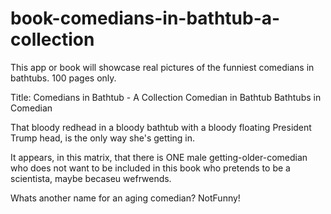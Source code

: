 # book-comedians-in-bathtub-a-collection
This app or book will showcase real pictures of the funniest comedians in bathtubs. 100 pages only.

Title: Comedians in Bathtub - A Collection
Comedian in Bathtub
Bathtubs in Comedian

That bloody redhead in a bloody bathtub with a bloody floating President Trump head, is the only way she's getting in.

It appears, in this matrix, that there is ONE male getting-older-comedian who does not want to be included in this book who pretends to be a scientista, maybe becaseu wefrwends.

Whats another name for an aging comedian? NotFunny!
